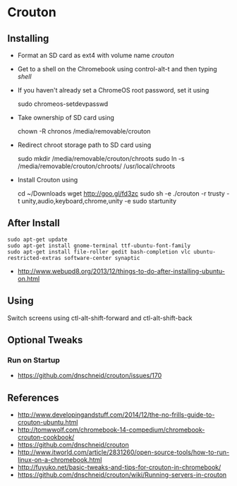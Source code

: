 # Crouton

## Installing

* Format an SD card as ext4 with volume name *crouton*
* Get to a shell on the Chromebook using control-alt-t and then typing *shell*
* If you haven't already set a ChromeOS root password, set it using

    sudo chromeos-setdevpasswd
    
* Take ownership of SD card using

    chown -R chronos /media/removable/crouton
    
* Redirect chroot storage path to SD card using

    sudo mkdir /media/removable/crouton/chroots
    sudo ln -s /media/removable/crouton/chroots/ /usr/local/chroots

* Install Crouton using

    cd ~/Downloads
    wget http://goo.gl/fd3zc
    sudo sh -e ./crouton -r trusty -t unity,audio,keyboard,chrome,unity -e
    sudo startunity

## After Install

    sudo apt-get update
    sudo apt-get install gnome-terminal ttf-ubuntu-font-family
    sudo apt-get install file-roller gedit bash-completion vlc ubuntu-restricted-extras software-center synaptic
    
* http://www.webupd8.org/2013/12/things-to-do-after-installing-ubuntu-on.html

## Using

Switch screens using ctl-alt-shift-forward and ctl-alt-shift-back

## Optional Tweaks

### Run on Startup

* https://github.com/dnschneid/crouton/issues/170

## References

* http://www.developingandstuff.com/2014/12/the-no-frills-guide-to-crouton-ubuntu.html
* http://tomwwolf.com/chromebook-14-compedium/chromebook-crouton-cookbook/
* https://github.com/dnschneid/crouton
* http://www.itworld.com/article/2831260/open-source-tools/how-to-run-linux-on-a-chromebook.html
* http://fuyuko.net/basic-tweaks-and-tips-for-crouton-in-chromebook/
* https://github.com/dnschneid/crouton/wiki/Running-servers-in-crouton
